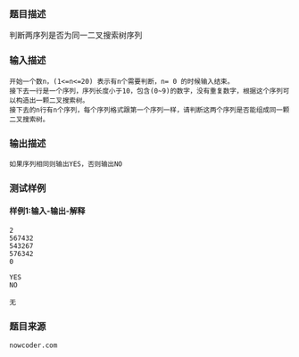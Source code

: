 ### 题目描述

判断两序列是否为同一二叉搜索树序列


### 输入描述

```
开始一个数n，(1<=n<=20) 表示有n个需要判断，n= 0 的时候输入结束。
接下去一行是一个序列，序列长度小于10，包含(0~9)的数字，没有重复数字，根据这个序列可以构造出一颗二叉搜索树。
接下去的n行有n个序列，每个序列格式跟第一个序列一样，请判断这两个序列是否能组成同一颗二叉搜索树。
```
### 输出描述

```
如果序列相同则输出YES，否则输出NO
```

### 测试样例
#### 样例1:输入-输出-解释

```
2
567432
543267
576342
0
```
```
YES
NO
```
```
无
```

### 题目来源  
`nowcoder.com`